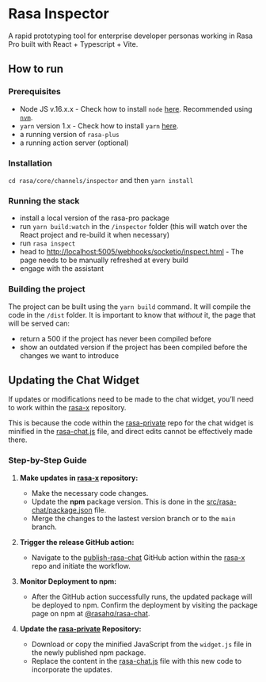 # Rasa Inspector

A rapid prototyping tool for enterprise developer personas working in Rasa Pro built with React + Typescript + Vite.

## How to run

### Prerequisites

- Node JS v.16.x.x - Check how to install `node` [here](https://nodejs.org/en/learn/getting-started/how-to-install-nodejs). Recommended using [`nvm`](https://github.com/nvm-sh/nvm).
- `yarn` version 1.x - Check how to install `yarn` [here](https://classic.yarnpkg.com/lang/en/docs/install/).
- a running version of `rasa-plus`
- a running action server (optional)

### Installation

`cd rasa/core/channels/inspector` and then `yarn install`

### Running the stack

- install a local version of the rasa-pro package
- run `yarn build:watch` in the `/inspector` folder (this will watch over the React project and re-build it when necessary)
- run `rasa inspect`
- head to [http://localhost:5005/webhooks/socketio/inspect.html](http://localhost:5005/webhooks/socketio/inspect.html) - The page needs to be manually refreshed at every build
- engage with the assistant

### Building the project

The project can be built using the `yarn build` command. It will compile the code in the `/dist` folder.
It is important to know that _without_ it, the page that will be served can:
- return a 500 if the project has never been compiled before
- show an outdated version if the project has been compiled before the changes we want to introduce

## Updating the Chat Widget

If updates or modifications need to be made to the chat widget, you’ll need to work within the [rasa-x](https://github.com/RasaHQ/rasa-x) repository.

This is because the code within the [rasa-private](https://github.com/RasaHQ/rasa-private) repo for the chat widget is minified in the [rasa-chat.js](https://github.com/RasaHQ/rasa-private/blob/main/rasa/core/channels/inspector/assets/rasa-chat.js) file, and direct edits cannot be effectively made there.

### Step-by-Step Guide

1. **Make updates in [rasa-x](https://github.com/RasaHQ/rasa-x) repository:**
   - Make the necessary code changes.
   - Update the **npm** package version. This is done in the [src/rasa-chat/package.json](https://github.com/RasaHQ/rasa-x/blob/main/src/rasa-chat/package.json) file.
   - Merge the changes to the lastest version branch or to the `main` branch.

3. **Trigger the release GitHub action:**
   - Navigate to the [publish-rasa-chat](https://github.com/RasaHQ/rasa-x/blob/main/.github/workflows/publish-rasa-chat.yml) GitHub action within the [rasa-x](https://github.com/RasaHQ/rasa-x) repo and initiate the workflow.

4. **Monitor Deployment to npm:**
   - After the GitHub action successfully runs, the updated package will be deployed to npm. Confirm the deployment by visiting the package page on npm at [@rasahq/rasa-chat](https://www.npmjs.com/package/@rasahq/rasa-chat/).

5. **Update the [rasa-private](https://github.com/RasaHQ/rasa-private) Repository:**
   - Download or copy the minified JavaScript from the `widget.js` file in the newly published npm package.
   - Replace the content in the [rasa-chat.js](https://github.com/RasaHQ/rasa-private/blob/main/rasa/core/channels/inspector/assets/rasa-chat.js) file with this new code to incorporate the updates.

